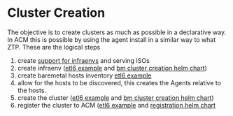 # Cluster Creation


The objective is to create clusters as much as possible in a declarative way.
In ACM this is possible by using the agent install in a similar way to what ZTP.
These are the logical steps

1. create [support for infraenvs](./components/acm-configuration/) and serving ISOs
2. create infraenv ([etl6 example](./clusters/hub/overlays/cluster-etl6/kustomization.yaml) and [bm cluster creation helm chart](.helm-charts/bm-cluster-agent-install/templates/infra-env.yaml))
3. create baremetal hosts inventory [etl6 example](./clusters/hub/overlays/cluster-etl6)
4. allow for the hosts to be discovered, this creates the Agents relative to the hosts.
6. create the cluster ([etl6 example](./clusters/hub/overlays/cluster-etl6/kustomization.yaml) and [bm cluster creation helm chart](.helm-charts/bm-cluster-agent-install/templates/agent-cluster-install.yaml))
7. register the cluster to ACM ([etl6 example](./clusters/hub/overlays/cluster-etl6/kustomization.yaml) and [registration helm chart](.helm-charts/cluster-registration/)

